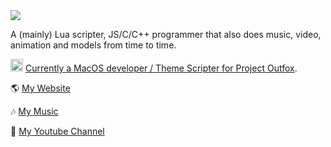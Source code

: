 

<img src="https://josevarela.net/img/1500x500.png"/>

A (mainly) Lua scripter, JS/C/C++ programmer that also does music, video, animation and models from time to time.

<img src="https://josevarela.net/SMArchive/VersionIcon/OUTFOXA4.png" width="20"/> [Currently a MacOS developer / Theme Scripter for Project Outfox](https://projectoutfox.com).

🌎 [My Website](https://josevarela.net)

🎶 [My Music](https://zenth.bandcamp.com/)

📼 [My Youtube Channel](https://youtube.com/JoseVarela)
